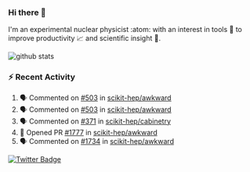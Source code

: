 ### Hi there 👋 

I'm an experimental nuclear physicist :atom: with an interest in tools :wrench: to improve productivity :chart_with_upwards_trend: and scientific insight :telescope:.

![github stats](https://github-readme-stats.vercel.app/api?username=agoose77&show_icons=true&hide_rank=true&hide_title=true&bg_color=30,e76445,904e95&text_color=efe3ec&icon_color=efe3ec)
<!--
**agoose77/agoose77** is a ✨ _special_ ✨ repository because its `README.md` (this file) appears on your GitHub profile.

Here are some ideas to get you started:

- 🔭 I’m currently working on ...
- 🌱 I’m currently learning ...
- 👯 I’m looking to collaborate on ...
- 🤔 I’m looking for help with ...
- 💬 Ask me about ...
- 📫 How to reach me: ...
- 😄 Pronouns: ...
- ⚡ Fun fact: ...
-->

### :zap: Recent Activity
<!--START_SECTION:activity-->
1. 🗣 Commented on [#503](https://github.com/scikit-hep/awkward/issues/503) in [scikit-hep/awkward](https://github.com/scikit-hep/awkward)
2. 🗣 Commented on [#503](https://github.com/scikit-hep/awkward/issues/503) in [scikit-hep/awkward](https://github.com/scikit-hep/awkward)
3. 🗣 Commented on [#371](https://github.com/scikit-hep/cabinetry/issues/371) in [scikit-hep/cabinetry](https://github.com/scikit-hep/cabinetry)
4. 💪 Opened PR [#1777](https://github.com/scikit-hep/awkward/pull/1777) in [scikit-hep/awkward](https://github.com/scikit-hep/awkward)
5. 🗣 Commented on [#1734](https://github.com/scikit-hep/awkward/issues/1734) in [scikit-hep/awkward](https://github.com/scikit-hep/awkward)
<!--END_SECTION:activity-->


[![Twitter Badge](https://img.shields.io/twitter/follow/agoose77?style=flat-square&logo=Twitter&logoColor=white&color=cornflowerblue)](https://twitter.com/agoose77)
